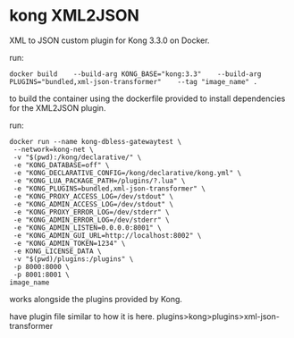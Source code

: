 # kong XML2JSON

XML to JSON custom plugin for Kong 3.3.0 on Docker.

run:
```
docker build    --build-arg KONG_BASE="kong:3.3"    --build-arg PLUGINS="bundled,xml-json-transformer"    --tag "image_name" .  
```
to build the container using the dockerfile provided to install dependencies for the XML2JSON plugin.

run:
```
docker run --name kong-dbless-gatewaytest \
 --network=kong-net \
 -v "$(pwd):/kong/declarative/" \
 -e "KONG_DATABASE=off" \
 -e "KONG_DECLARATIVE_CONFIG=/kong/declarative/kong.yml" \
 -e "KONG_LUA_PACKAGE_PATH=/plugins/?.lua" \
 -e "KONG_PLUGINS=bundled,xml-json-transformer" \
 -e "KONG_PROXY_ACCESS_LOG=/dev/stdout" \
 -e "KONG_ADMIN_ACCESS_LOG=/dev/stdout" \
 -e "KONG_PROXY_ERROR_LOG=/dev/stderr" \
 -e "KONG_ADMIN_ERROR_LOG=/dev/stderr" \
 -e "KONG_ADMIN_LISTEN=0.0.0.0:8001" \
 -e "KONG_ADMIN_GUI_URL=http://localhost:8002" \
 -e "KONG_ADMIN_TOKEN=1234" \
 -e KONG_LICENSE_DATA \
 -v "$(pwd)/plugins:/plugins" \
 -p 8000:8000 \
 -p 8001:8001 \
image_name
```

works alongside the plugins provided by Kong.

have plugin file similar to how it is here.
plugins>kong>plugins>xml-json-transformer